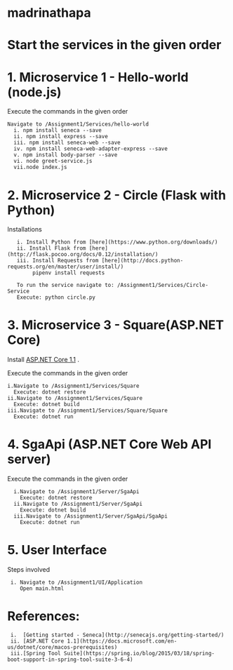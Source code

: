 # madrinathapa

# Start the services in the given order

# 1. Microservice 1 - Hello-world (node.js)
  
  Execute the commands in the given order
  
    Navigate to /Assignment1/Services/hello-world
      i. npm install seneca --save
      ii. npm install express --save
      iii. npm install seneca-web --save
      iv. npm install seneca-web-adapter-express --save
      v. npm install body-parser --save
      vi. node greet-service.js
      vii.node index.js   
# 2. Microservice 2 - Circle (Flask with Python)

   Installations
    
       i. Install Python from [here](https://www.python.org/downloads/)
       ii. Install Flask from [here](http://flask.pocoo.org/docs/0.12/installation/)
       iii. Install Requests from [here](http://docs.python-requests.org/en/master/user/install/)
            pipenv install requests
 
       To run the service navigate to: /Assignment1/Services/Circle-Service
       Execute: python circle.py
 
# 3. Microservice 3 - Square(ASP.NET Core)

  Install [ASP.NET Core 1.1](https://github.com/dotnet/core/blob/master/release-notes/download-archive.md) . 
  
   Execute the commands in the given order
  
    i.Navigate to /Assignment1/Services/Square
      Execute: dotnet restore
    ii.Navigate to /Assignment1/Services/Square
      Execute: dotnet build
    iii.Navigate to /Assignment1/Services/Square/Square
      Execute: dotnet run

# 4. SgaApi (ASP.NET Core Web API server)
   
   Execute the commands in the given order

      i.Navigate to /Assignment1/Server/SgaApi
        Execute: dotnet restore
      ii.Navigate to /Assignment1/Server/SgaApi
        Execute: dotnet build
      iii.Navigate to /Assignment1/Server/SgaApi/SgaApi
        Execute: dotnet run

# 5. User Interface
  
   Steps involved
   
     i. Navigate to /Assignment1/UI/Application
        Open main.html

# References: 

     i.  [Getting started - Seneca](http://senecajs.org/getting-started/)
     ii. [ASP.NET Core 1.1](https://docs.microsoft.com/en-us/dotnet/core/macos-prerequisites)
     iii.[Spring Tool Suite](https://spring.io/blog/2015/03/18/spring-boot-support-in-spring-tool-suite-3-6-4)
